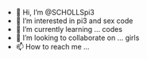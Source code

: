 - 👋 Hi, I’m @SCHOLLSpi3
- 👀 I’m interested in pi3 and sex code
- 🌱 I’m currently learning ... codes 
- 💞️ I’m looking to collaborate on ... girls
- 📫 How to reach me ...

<!---
SCHOLLSpi3/SCHOLLSpi3 is a ✨ special ✨ repository because its `README.md` (this file) appears on your GitHub profile.
You can click the Preview link to take a look at your changes.
--->
